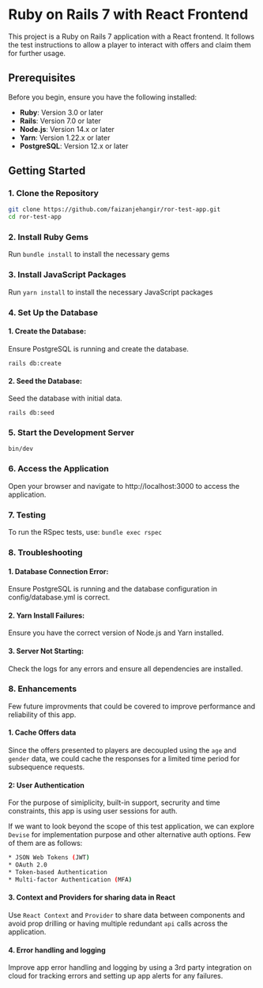 # Ruby on Rails 7 with React Frontend

This project is a Ruby on Rails 7 application with a React frontend. It follows the test instructions to allow a player to interact with offers and claim them for further usage.

## Prerequisites

Before you begin, ensure you have the following installed:

- **Ruby**: Version 3.0 or later
- **Rails**: Version 7.0 or later
- **Node.js**: Version 14.x or later
- **Yarn**: Version 1.22.x or later
- **PostgreSQL**: Version 12.x or later

## Getting Started

### 1. Clone the Repository

```bash
git clone https://github.com/faizanjehangir/ror-test-app.git
cd ror-test-app
```

### 2. Install Ruby Gems

Run `bundle install` to install the necessary gems

### 3. Install JavaScript Packages

Run `yarn install` to install the necessary JavaScript packages

### 4. Set Up the Database

#### 1. Create the Database:

Ensure PostgreSQL is running and create the database.

`rails db:create`

#### 2. Seed the Database:

Seed the database with initial data.

`rails db:seed`

### 5. Start the Development Server

`bin/dev`

### 6. Access the Application

Open your browser and navigate to http://localhost:3000 to access the application.

### 7. Testing

To run the RSpec tests, use: `bundle exec rspec`

### 8. Troubleshooting

#### 1. Database Connection Error:

Ensure PostgreSQL is running and the database configuration in config/database.yml is correct.

#### 2. Yarn Install Failures:

Ensure you have the correct version of Node.js and Yarn installed.

#### 3. Server Not Starting:

Check the logs for any errors and ensure all dependencies are installed.

### 8. Enhancements

Few future improvments that could be covered to improve performance and reliability of this app.

#### 1. Cache Offers data

Since the offers presented to players are decoupled using the `age` and `gender` data, we could cache the responses for a limited time period for subsequence requests.

#### 2: User Authentication

For the purpose of simiplicity, built-in support, secrurity and time constraints, this app is using user sessions for auth. 

If we want to look beyond the scope of this test application, we can explore `Devise` for implementation purpose and other alternative auth options.  Few of them are as follows:

```bash
* JSON Web Tokens (JWT)
* OAuth 2.0
* Token-based Authentication
* Multi-factor Authentication (MFA)
```

#### 3. Context and Providers for sharing data in React

Use `React Context` and `Provider` to share data between components and avoid prop drilling or having multiple redundant `api` calls across the application.

#### 4. Error handling and logging

Improve app error handling and logging by using a 3rd party integration on cloud for tracking errors and setting up app alerts for any failures.
